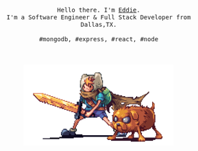 <p align="center">
  <br>
  <br>
  <br>
  <samp>Hello there. I'm <a href="https://ibarrasb.github.io/eduardo-portfolio-react/">Eddie</a>.<br> I'm a Software Engineer & Full Stack Developer from Dallas,TX.<br><br>#mongodb, #express, #react, #node</samp>
  <br>
  <br>
  <br>
  <br>
  <img src="https://github.com/selimdoyranli/selimdoyranli/blob/master/preview.gif" width="350" />
</p>
